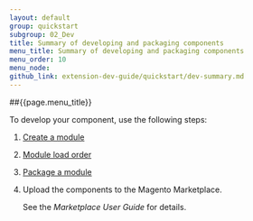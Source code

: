 ```yaml
---
layout: default
group: quickstart
subgroup: 02_Dev
title: Summary of developing and packaging components
menu_title: Summary of developing and packaging components
menu_order: 10
menu_node: 
github_link: extension-dev-guide/quickstart/dev-summary.md
---
```


##{{page.menu_title}}

To develop your component, use the following steps:

1.	<a href="{{ site.gdeurl }}extension-dev-guide/create_module.html" target="_blank">Create a module</a>
2.	<a href="{{ site.gdeurl }}extension-dev-guide/module-load-order.html" target="_blank">Module load order</a>
3.	<a href="{{ site.gdeurl }}xtension-dev-guide/package_module.html" target="_blank">Package a module</a>
4.	Upload the components to the Magento Marketplace.

	See the *Marketplace User Guide* for details.


